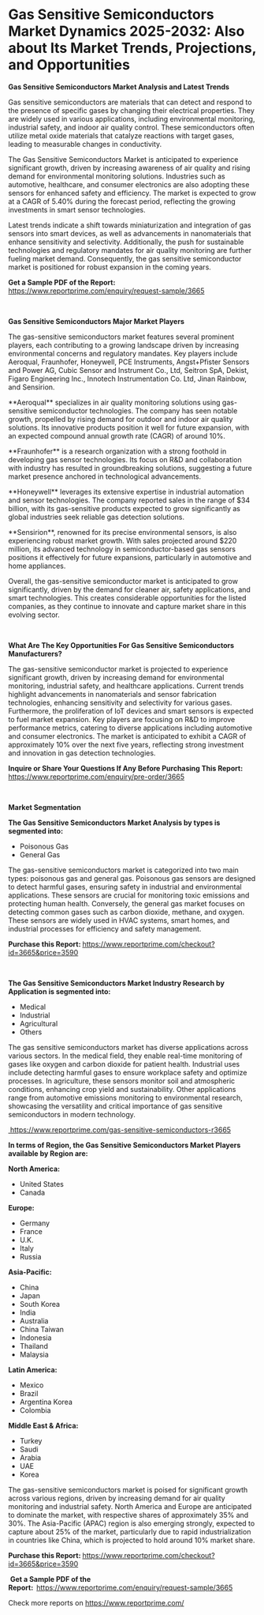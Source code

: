 <p><h1>Gas Sensitive Semiconductors Market Dynamics 2025-2032: Also about Its Market Trends, Projections, and Opportunities</h1></p><p><strong>Gas Sensitive Semiconductors Market Analysis and Latest Trends</strong></p>
<p><p>Gas sensitive semiconductors are materials that can detect and respond to the presence of specific gases by changing their electrical properties. They are widely used in various applications, including environmental monitoring, industrial safety, and indoor air quality control. These semiconductors often utilize metal oxide materials that catalyze reactions with target gases, leading to measurable changes in conductivity.</p><p>The Gas Sensitive Semiconductors Market is anticipated to experience significant growth, driven by increasing awareness of air quality and rising demand for environmental monitoring solutions. Industries such as automotive, healthcare, and consumer electronics are also adopting these sensors for enhanced safety and efficiency. The market is expected to grow at a CAGR of 5.40% during the forecast period, reflecting the growing investments in smart sensor technologies.</p><p>Latest trends indicate a shift towards miniaturization and integration of gas sensors into smart devices, as well as advancements in nanomaterials that enhance sensitivity and selectivity. Additionally, the push for sustainable technologies and regulatory mandates for air quality monitoring are further fueling market demand. Consequently, the gas sensitive semiconductor market is positioned for robust expansion in the coming years.</p></p>
<p><strong>Get a Sample PDF of the Report:&nbsp;</strong> <a href="https://www.reportprime.com/enquiry/request-sample/3665?utm_campaign=2273&utm_medium=2&utm_source=Github&utm_content=ia&utm_term=18032025&utm_id=gas-sensitive-semiconductors">https://www.reportprime.com/enquiry/request-sample/3665</a></p>
<p>&nbsp;</p>
<p><strong>Gas Sensitive Semiconductors Major Market Players</strong></p>
<p><p>The gas-sensitive semiconductors market features several prominent players, each contributing to a growing landscape driven by increasing environmental concerns and regulatory mandates. Key players include Aeroqual, Fraunhofer, Honeywell, PCE Instruments, Angst+Pfister Sensors and Power AG, Cubic Sensor and Instrument Co., Ltd, Seitron SpA, Dekist, Figaro Engineering Inc., Innotech Instrumentation Co. Ltd, Jinan Rainbow, and Sensirion.</p><p>**Aeroqual** specializes in air quality monitoring solutions using gas-sensitive semiconductor technologies. The company has seen notable growth, propelled by rising demand for outdoor and indoor air quality solutions. Its innovative products position it well for future expansion, with an expected compound annual growth rate (CAGR) of around 10%.</p><p>**Fraunhofer** is a research organization with a strong foothold in developing gas sensor technologies. Its focus on R&D and collaboration with industry has resulted in groundbreaking solutions, suggesting a future market presence anchored in technological advancements.</p><p>**Honeywell** leverages its extensive expertise in industrial automation and sensor technologies. The company reported sales in the range of $34 billion, with its gas-sensitive products expected to grow significantly as global industries seek reliable gas detection solutions.</p><p>**Sensirion**, renowned for its precise environmental sensors, is also experiencing robust market growth. With sales projected around $220 million, its advanced technology in semiconductor-based gas sensors positions it effectively for future expansions, particularly in automotive and home appliances.</p><p>Overall, the gas-sensitive semiconductor market is anticipated to grow significantly, driven by the demand for cleaner air, safety applications, and smart technologies. This creates considerable opportunities for the listed companies, as they continue to innovate and capture market share in this evolving sector.</p></p>
<p>&nbsp;</p>
<p><strong>What Are The Key Opportunities For Gas Sensitive Semiconductors Manufacturers?</strong></p>
<p><p>The gas-sensitive semiconductor market is projected to experience significant growth, driven by increasing demand for environmental monitoring, industrial safety, and healthcare applications. Current trends highlight advancements in nanomaterials and sensor fabrication technologies, enhancing sensitivity and selectivity for various gases. Furthermore, the proliferation of IoT devices and smart sensors is expected to fuel market expansion. Key players are focusing on R&D to improve performance metrics, catering to diverse applications including automotive and consumer electronics. The market is anticipated to exhibit a CAGR of approximately 10% over the next five years, reflecting strong investment and innovation in gas detection technologies.</p></p>
<p><strong>Inquire or Share Your Questions If Any Before Purchasing This Report:</strong> <a href="https://www.reportprime.com/enquiry/pre-order/3665?utm_campaign=2273&utm_medium=2&utm_source=Github&utm_content=ia&utm_term=18032025&utm_id=gas-sensitive-semiconductors">https://www.reportprime.com/enquiry/pre-order/3665</a></p>
<p>&nbsp;</p>
<p><strong>Market Segmentation</strong></p>
<p><strong>The Gas Sensitive Semiconductors Market Analysis by types is segmented into:</strong></p>
<p><ul><li>Poisonous Gas</li><li>General Gas</li></ul></p>
<p><p>The gas-sensitive semiconductors market is categorized into two main types: poisonous gas and general gas. Poisonous gas sensors are designed to detect harmful gases, ensuring safety in industrial and environmental applications. These sensors are crucial for monitoring toxic emissions and protecting human health. Conversely, the general gas market focuses on detecting common gases such as carbon dioxide, methane, and oxygen. These sensors are widely used in HVAC systems, smart homes, and industrial processes for efficiency and safety management.</p></p>
<p><strong>Purchase this Report:&nbsp;</strong><a href="https://www.reportprime.com/checkout?id=3665&price=3590&utm_campaign=2273&utm_medium=2&utm_source=Github&utm_content=ia&utm_term=18032025&utm_id=gas-sensitive-semiconductors">https://www.reportprime.com/checkout?id=3665&price=3590</a></p>
<p>&nbsp;</p>
<p><strong>The Gas Sensitive Semiconductors Market Industry Research by Application is segmented into:</strong></p>
<p><ul><li>Medical</li><li>Industrial</li><li>Agricultural</li><li>Others</li></ul></p>
<p><p>The gas sensitive semiconductors market has diverse applications across various sectors. In the medical field, they enable real-time monitoring of gases like oxygen and carbon dioxide for patient health. Industrial uses include detecting harmful gases to ensure workplace safety and optimize processes. In agriculture, these sensors monitor soil and atmospheric conditions, enhancing crop yield and sustainability. Other applications range from automotive emissions monitoring to environmental research, showcasing the versatility and critical importance of gas sensitive semiconductors in modern technology.</p></p>
<p><a href="https://www.reportprime.com/gas-sensitive-semiconductors-r3665?utm_campaign=2273&utm_medium=2&utm_source=Github&utm_content=ia&utm_term=18032025&utm_id=gas-sensitive-semiconductors">&nbsp;https://www.reportprime.com/gas-sensitive-semiconductors-r3665</a></p>
<p><strong>In terms of Region, the Gas Sensitive Semiconductors Market Players available by Region are:</strong></p>
<p>
    <p> <strong> North America: </strong>
        <ul>
            <li>United States</li>
            <li>Canada</li>
        </ul>
        </p> 
    <p> <strong> Europe: </strong>
        <ul>
            <li>Germany</li>
            <li>France</li>
            <li>U.K.</li>
            <li>Italy</li>
            <li>Russia</li>
        </ul>
        </p> 
    <p> <strong> Asia-Pacific: </strong>
        <ul>
            <li>China</li>
            <li>Japan</li>
            <li>South Korea</li>
            <li>India</li>
            <li>Australia</li>
            <li>China Taiwan</li>
            <li>Indonesia</li>
            <li>Thailand</li>
            <li>Malaysia</li>
        </ul>
        </p> 
    <p> <strong> Latin America: </strong>
        <ul>
            <li>Mexico</li>
            <li>Brazil</li>
            <li>Argentina Korea</li>
            <li>Colombia</li>
        </ul>
        </p> 
    <p> <strong> Middle East & Africa: </strong>
        <ul>
            <li>Turkey</li>
            <li>Saudi</li>
            <li>Arabia</li>
            <li>UAE</li>
            <li>Korea</li>
        </ul>
    </p>
    </p>
<p><p>The gas-sensitive semiconductors market is poised for significant growth across various regions, driven by increasing demand for air quality monitoring and industrial safety. North America and Europe are anticipated to dominate the market, with respective shares of approximately 35% and 30%. The Asia-Pacific (APAC) region is also emerging strongly, expected to capture about 25% of the market, particularly due to rapid industrialization in countries like China, which is projected to hold around 10% market share.</p></p>
<p><strong>Purchase this Report: </strong><a href="https://www.reportprime.com/checkout?id=3665&price=3590&utm_campaign=2273&utm_medium=2&utm_source=Github&utm_content=ia&utm_term=18032025&utm_id=gas-sensitive-semiconductors">https://www.reportprime.com/checkout?id=3665&price=3590</a></p>
<p>&nbsp;<strong>Get a Sample PDF of the Report:&nbsp;&nbsp;</strong><a href="https://www.reportprime.com/enquiry/request-sample/3665?utm_campaign=2273&utm_medium=2&utm_source=Github&utm_content=ia&utm_term=18032025&utm_id=gas-sensitive-semiconductors">https://www.reportprime.com/enquiry/request-sample/3665</a></p>
<p><strong></strong></p>
<p>Check more reports on <a href="https://www.reportprime.com/?utm_campaign=2273&utm_medium=2&utm_source=Github&utm_content=ia&utm_term=18032025&utm_id=gas-sensitive-semiconductors">https://www.reportprime.com/</a></p>